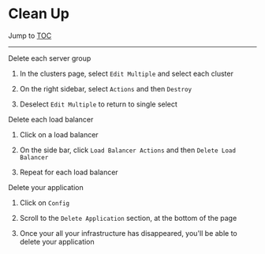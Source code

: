 # Clean Up

Jump to [TOC](/README.md)

---

Delete each server group

1. In the clusters page, select `Edit Multiple` and select each cluster

1. On the right sidebar, select `Actions` and then `Destroy`

1. Deselect `Edit Multiple` to return to single select

Delete each load balancer

1. Click on a load balancer

1. On the side bar, click `Load Balancer Actions` and then `Delete Load Balancer`

1. Repeat for each load balancer

Delete your application

1. Click on `Config`

1. Scroll to the `Delete Application` section, at the bottom of the page

1. Once your all your infrastructure has disappeared, you'll be able to delete your application
